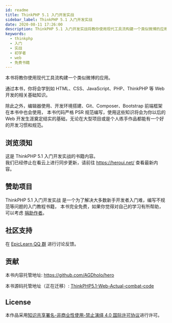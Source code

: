 ```yaml
---
id: readme
title: ThinkPHP 5.1 入门开发实战
sidebar_label: ThinkPHP 5.1 入门开发实战
date: 2020-08-11 17:26:00
description: ThinkPHP 5.1 入门开发实战将教你使用现代工具流构建一个类似微博的应用。
keywords:
  - thinkphp
  - 入门
  - 实战
  - 初学者
  - web
  - 免费书籍
---
```


本书将教你使用现代工具流构建一个类似微博的应用。

通过本书，你将会学到如 HTML、CSS、JavaScript、PHP、ThinkPHP 等 Web 开发的相关基础知识。

除此之外，编辑器使用、开发环境搭建、Git、Composer、Bootstrap 前端框架在本书中也会使用， 本书代码严格 PSR 规范编写，使用这些知识将会为你以后的 Web 开发生涯奠定结实的基础，无论在大型项目或是个人练手作品都能有一个好的开发习惯和规范。

## 浏览须知

这是 ThinkPHP 5.1 入门开发实战的书籍内容。  
我们已经停止在看云上进行同步更新，请前往 https://heroui.net/ 查看最新内容。

## 赞助项目

ThinkPHP 5.1 入门开发实战 是一个为了解决大多数新手开发者入门难，编写不规范等问题的入门教程书籍， 本书完全免费，如果你觉得对自己的学习有所帮助，可以考虑 [捐助作者](chapter-1/1-6-donate)。

## 社区支持

在 [EpicLearn QQ 群](https://jq.qq.com/?_wv=1027&k=5T19zAw)  进行讨论反馈。

## 贡献

本书内容托管地址: https://github.com/AGDholo/hero

本书源码托管地址（正在迁移）: [ThinkPHP5.1-Web-Actual-combat-code](https://github.com/EpicLearn/ThinkPHP5.1-Web-Actual-combat-code)

## License

本作品采用<a rel="license" href="http://creativecommons.org/licenses/by-nc-nd/4.0/">知识共享署名-非商业性使用-禁止演绎 4.0 国际许可协议</a>进行许可。
